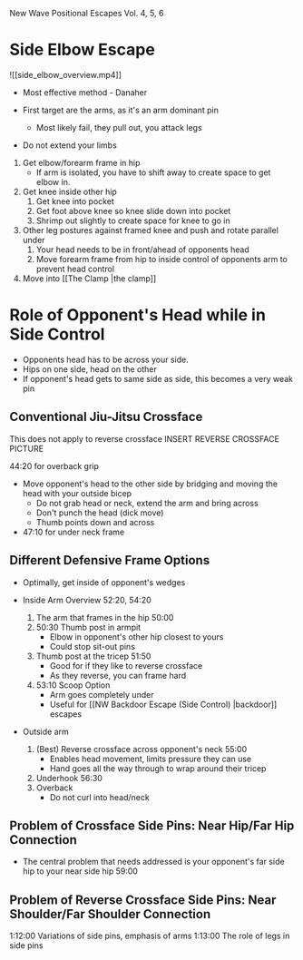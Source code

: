 New Wave Positional Escapes Vol. 4, 5, 6
# Side Elbow Escape

![[side_elbow_overview.mp4]]
- Most effective method - Danaher
- First target are the arms, as it's an arm dominant pin
	- Most likely fail, they pull out, you attack legs

- Do not extend your limbs

1. Get elbow/forearm frame in hip
    - If arm is isolated, you have to shift away to create space to get elbow in.
2. Get knee inside other hip
    1. Get knee into pocket
    2. Get foot above knee so knee slide down into pocket
    3. Shrimp out slightly to create space for knee to go in
3. Other leg postures against framed knee and push and rotate parallel under
    1. Your head needs to be in front/ahead of opponents head
    2. Move forearm frame from hip to inside control of opponents arm to prevent head control
4. Move into [[The Clamp |the clamp]]

# Role of Opponent's Head while in Side Control

- Opponents head has to be across your side.
- Hips on one side, head on the other
- If opponent's head gets to same side as side, this becomes a very weak pin

## Conventional Jiu-Jitsu Crossface
This does not apply to reverse crossface
INSERT REVERSE CROSSFACE PICTURE

44:20 for overback grip 

- Move opponent's head to the other side by bridging and moving the head with your outside bicep
    - Do not grab head or neck, extend the arm and bring across
    - Don't punch the head (dick move)
    - Thumb points down and across
- 47:10 for under neck frame

## Different Defensive Frame Options
- Optimally, get inside of opponent's wedges
- Inside Arm Overview 52:20, 54:20
    1. The arm that frames in the hip 50:00
    2. 50:30 Thumb post in armpit
        - Elbow in opponent's other hip closest to yours
        - Could stop sit-out pins
    3. Thumb post at the tricep 51:50
        - Good for if they like to reverse crossface
        - As they reverse, you can frame hard
    4. 53:10 Scoop Option
        - Arm goes completely under
        - Useful for [[NW Backdoor Escape (Side Control) |backdoor]] escapes

- Outside arm
    1. (Best) Reverse crossface across opponent's neck 55:00
        - Enables head movement, limits pressure they can use
        - Hand goes all the way through to wrap around their tricep
    2. Underhook 56:30
    3. Overback
        - Do not curl into head/neck

## Problem of Crossface Side Pins: Near Hip/Far Hip Connection
- The central problem that needs addressed is your opponent's far side hip to your near side hip 59:00

## Problem of Reverse Crossface Side Pins: Near Shoulder/Far Shoulder Connection


1:12:00 Variations of side pins, emphasis of arms
1:13:00 The role of legs in side pins 